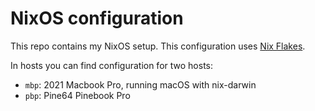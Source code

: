 # NixOS configuration

This repo contains my NixOS setup. This configuration uses [Nix Flakes](https://nixos.wiki/wiki/Flakes).

In hosts you can find configuration for two hosts:

* `mbp`: 2021 Macbook Pro, running macOS with nix-darwin
* `pbp`: Pine64 Pinebook Pro
